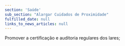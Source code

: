 ```yaml
---
section: 'Saúde'
sub_section: "Alargar Cuidados de Proximidade"
fulfilled_date: null
links_to_news_articles: null
---
```


Promover a certificação e auditoria regulares dos lares;